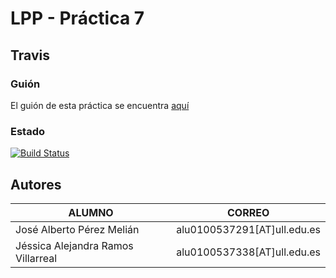 # LPP - Práctica 7
## Travis

### Guión  
El guión de esta práctica se encuentra [aquí](http://campusvirtual.ull.es/1314/mod/assign/view.php?id=95140)

### Estado

[![Build Status](https://travis-ci.org/alu0100537291/prct07.png?branch=master)](https://travis-ci.org/alu0100537291/prct07)

Autores
-------
| ALUMNO | CORREO |
| ---------- | ---------- |
| José Alberto Pérez Melián   | alu0100537291[AT]ull.edu.es   |
| Jéssica Alejandra Ramos Villarreal   | alu0100537338[AT]ull.edu.es   |